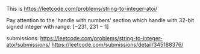This is https://leetcode.com/problems/string-to-integer-atoi/

Pay attention to the 'handle with numbers' section which handle with 32-bit signed integer with range: [−231,  231 − 1]


submissions:
https://leetcode.com/problems/string-to-integer-atoi/submissions/
https://leetcode.com/submissions/detail/345188376/
